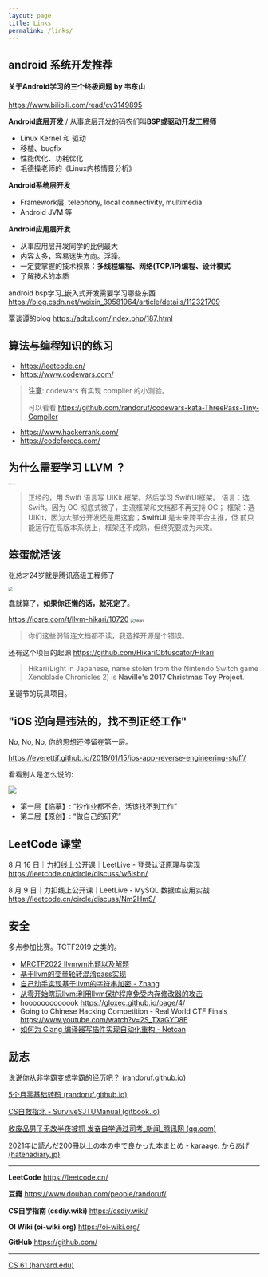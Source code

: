 ```yaml
---
layout: page
title: Links
permalink: /links/
---
```


## android 系统开发推荐
#### 关于Android学习的三个终极问题 by 韦东山 

https://www.bilibili.com/read/cv3149895

**Android底层开发** / 从事底层开发的码农们叫**BSP或驱动开发工程师**
- Linux Kernel 和 驱动
- 移植、bugfix 
- 性能优化、功耗优化
- 毛德操老师的《Linux内核情景分析》

**Android系统层开发**
- Framework层, telephony, local connectivity, multimedia
- Android JVM 等

**Android应用层开发**
- 从事应用层开发同学的比例最大 
- 内容太多，容易迷失方向。浮躁。
- 一定要掌握的技术积累：**多线程编程、网络(TCP/IP)编程、设计模式**
- 了解技术的本质


android bsp学习_嵌入式开发需要学习哪些东西 https://blog.csdn.net/weixin_39581964/article/details/112321709

覃谈谭的blog https://adtxl.com/index.php/187.html


## 算法与编程知识的练习

* <https://leetcode.cn/>
* <https://www.codewars.com/>

> **注意**: 
> codewars 有实现 compiler 的小测验。
> 
> 可以看看 <https://github.com/randoruf/codewars-kata-ThreePass-Tiny-Compiler>


* <https://www.hackerrank.com/>
* <https://codeforces.com/>


## 为什么需要学习 LLVM ？ 
<img src="https://raw.githubusercontent.com/randoruf/photo-asset-repo/924be731ab8c235d4d85ebf0a0a837db8a01b7bb/imgs/WechatIMG16018.png" alt="why-llvm" style="zoom:20%;">

> 正经的，用 Swift 语言写 UIKit 框架。然后学习 SwiftUI框架。
> 语言：选 Swift。因为 OC 彻底式微了，主流框架和文档都不再支持 OC；
> 框架：选 UIKit，因为大部分开发还是用这套；**SwiftUI** 是未来跨平台主推，但
> 前只能运行在高版本系统上，框架还不成熟，但终究要成为未来。

## 笨蛋就活该 

张总才24岁就是腾讯高级工程师了

<img src="https://raw.githubusercontent.com/randoruf/photo-asset-repo/main/imgs/2022-08-18-15-57-09.png" style="zoom:50%;">

蠢就算了，**如果你还懒的话，就死定了**。

<https://iosre.com/t/llvm-hikari/10720>
<img src="https://raw.githubusercontent.com/randoruf/photo-asset-repo/main/imgs/2022-08-14-15-46-13.png" alt="hikari" style="zoom:50%;"> 

> 你们这些弱智连文档都不读，我选择开源是个错误。

还有这个项目的起源 
<https://github.com/HikariObfuscator/Hikari>
> Hikari(Light in Japanese, name stolen from the Nintendo Switch game Xenoblade Chronicles 2) is **Naville's 2017 Christmas Toy Project**.

圣诞节的玩具项目。

## "iOS 逆向是违法的，找不到正经工作" 

No, No, No, 你的思想还停留在第一层。

<https://everettjf.github.io/2018/01/15/ios-app-reverse-engineering-stuff/>

看看别人是怎么说的: 

![](https://raw.githubusercontent.com/randoruf/photo-asset-repo/main/imgs/2022-08-14-15-54-54.png)


* 第一层【临摹】: “抄作业都不会，活该找不到工作”
* 第二层【原创】: “做自己的研究”

## LeetCode 课堂 

8 月 16 日｜力扣线上公开课｜LeetLive - 登录认证原理与实现 <https://leetcode.cn/circle/discuss/w6isbn/>

8 月 9 日｜力扣线上公开课｜LeetLive - MySQL 数据库应用实战 <https://leetcode.cn/circle/discuss/Nm2HmS/>


## 安全
多点参加比赛。TCTF2019 之类的。

* [MRCTF2022 llvmvm出题以及解题](https://bbs.pediy.com/thread-272599.htm)
* [基于llvm的变量轮转混淆pass实现](https://bbs.pediy.com/thread-271867.htm)
* [自己动手实现基于llvm的字符串加密 - Zhang](https://iosre.com/t/llvm/10610)
* [从零开始瞎玩llvm:利用llvm保护程序免受内存修改器的攻击](https://iosre.com/t/llvm-llvm/11132)
* hooooooooooook <https://gloxec.github.io/page/4/>
* Going to Chinese Hacking Competition - Real World CTF Finals <https://www.youtube.com/watch?v=2S_TXaGYD8E>
* [如何为 Clang 编译器写插件实现自动化重构 - Netcan](https://netcan.github.io/2020/08/07/%E5%A6%82%E4%BD%95%E4%B8%BAClang%E7%BC%96%E8%AF%91%E5%99%A8%E5%86%99%E6%8F%92%E4%BB%B6%E5%AE%9E%E7%8E%B0%E8%87%AA%E5%8A%A8%E5%8C%96%E9%87%8D%E6%9E%84/)


## 励志

 [说说你从非学霸变成学霸的经历吧？ (randoruf.github.io)](https://randoruf.github.io/cs_course/xueba/)

[5个月零基础转码 (randoruf.github.io)](https://randoruf.github.io/2022/05/27/quick.html)

[CS自救指北 - SurviveSJTUManual (gitbook.io)](https://survivesjtu.gitbook.io/survivesjtumanual/fu-lu/ben-ke-sheng-zhuan-ye-jie-shao-todo/cs-zi-jiu-zhi-bei)

[收废品男子无故半夜被抓 发奋自学通过司考_新闻_腾讯网 (qq.com)](https://news.qq.com/a/20121226/000088.htm)

[2021年に読んだ200冊以上の本の中で良かった本まとめ - karaage. からあげ (hatenadiary.jp)](https://karaage.hatenadiary.jp/entry/2021/12/27/073000)

---

**LeetCode** <https://leetcode.cn/>

**豆瓣** <https://www.douban.com/people/randoruf/>

**CS自学指南 (csdiy.wiki)** <https://csdiy.wiki/>

**OI Wiki (oi-wiki.org)** <https://oi-wiki.org/>

**GitHub** <https://github.com/>

---

[CS 61 (harvard.edu)](https://cs61.seas.harvard.edu/site/2021/)

